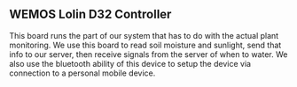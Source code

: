 ## WEMOS Lolin D32 Controller
This board runs the part of our system that has to do with the actual plant monitoring.
We use this board to read soil moisture and sunlight, send that info to our server,
then receive signals from the server of when to water. We also use the bluetooth ability
of this device to setup the device via connection to a personal mobile device.